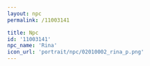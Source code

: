 ```yaml
---
layout: npc
permalink: /11003141

title: Npc
id: '11003141'
npc_name: 'Rina'
icon_url: 'portrait/npc/02010002_rina_p.png'
---
```

